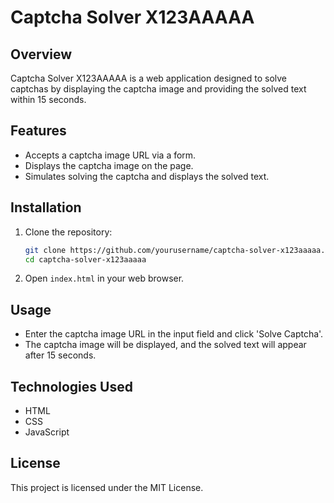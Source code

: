 # Captcha Solver X123AAAAA

## Overview
Captcha Solver X123AAAAA is a web application designed to solve captchas by displaying the captcha image and providing the solved text within 15 seconds.

## Features
- Accepts a captcha image URL via a form.
- Displays the captcha image on the page.
- Simulates solving the captcha and displays the solved text.

## Installation
1. Clone the repository:
   ```bash
   git clone https://github.com/yourusername/captcha-solver-x123aaaaa.git
   cd captcha-solver-x123aaaaa
   ```
2. Open `index.html` in your web browser.

## Usage
- Enter the captcha image URL in the input field and click 'Solve Captcha'.
- The captcha image will be displayed, and the solved text will appear after 15 seconds.

## Technologies Used
- HTML
- CSS
- JavaScript

## License
This project is licensed under the MIT License.